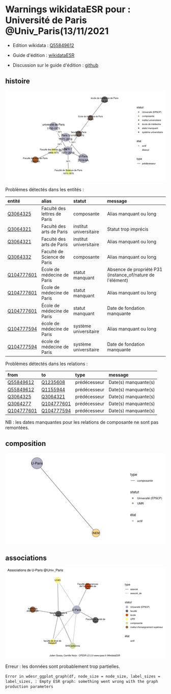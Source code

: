 Warnings wikidataESR pour : Université de Paris @Univ_Paris(13/11/2021
================

- Edition wikidata : [Q55849612](https://www.wikidata.org/wiki/Q55849612)
- Guide d'édition : [wikidataESR](https://github.com/cpesr/wikidataESR/)

- Discussion sur le guide d'édition : [github](https://github.com/cpesr/wikidataESR/issues)



## histoire 

![Graphique non généré](Q55849612-histoire.png) 

Problèmes détectés dans les entités :

|entité                                                 |alias                        |statut                 |message                                                    |
|:------------------------------------------------------|:----------------------------|:----------------------|:----------------------------------------------------------|
|[Q3064325](https://www.wikidata.org/wiki/Q3064325)     |Faculté des lettres de Paris |composante             |Alias manquant ou long                                     |
|[Q3064321](https://www.wikidata.org/wiki/Q3064321)     |Faculté des arts de Paris    |institut universitaire |Statut trop imprécis                                       |
|[Q3064321](https://www.wikidata.org/wiki/Q3064321)     |Faculté des arts de Paris    |institut universitaire |Alias manquant ou long                                     |
|[Q3064332](https://www.wikidata.org/wiki/Q3064332)     |Faculté de Science de Paris  |composante             |Alias manquant ou long                                     |
|[Q104777601](https://www.wikidata.org/wiki/Q104777601) |École de médecine de Paris   |statut manquant        |Absence de propriété P31 (instance_of/nature de l'élément) |
|[Q104777601](https://www.wikidata.org/wiki/Q104777601) |École de médecine de Paris   |statut manquant        |Alias manquant ou long                                     |
|[Q104777601](https://www.wikidata.org/wiki/Q104777601) |École de médecine de Paris   |statut manquant        |Date de fondation manquante                                |
|[Q104777594](https://www.wikidata.org/wiki/Q104777594) |école de médecine de Paris   |système universitaire  |Alias manquant ou long                                     |
|[Q104777594](https://www.wikidata.org/wiki/Q104777594) |école de médecine de Paris   |système universitaire  |Date de fondation manquante                                |

Problèmes détectés dans les relations :

|from                                                   |to                                                     |type         |message              |
|:------------------------------------------------------|:------------------------------------------------------|:------------|:--------------------|
|[Q55849612](https://www.wikidata.org/wiki/Q55849612)   |[Q1235608](https://www.wikidata.org/wiki/Q1235608)     |prédécesseur |Date(s) manquante(s) |
|[Q55849612](https://www.wikidata.org/wiki/Q55849612)   |[Q1155944](https://www.wikidata.org/wiki/Q1155944)     |prédécesseur |Date(s) manquante(s) |
|[Q3064325](https://www.wikidata.org/wiki/Q3064325)     |[Q3064321](https://www.wikidata.org/wiki/Q3064321)     |prédécesseur |Date(s) manquante(s) |
|[Q3064277](https://www.wikidata.org/wiki/Q3064277)     |[Q104777601](https://www.wikidata.org/wiki/Q104777601) |prédécesseur |Date(s) manquante(s) |
|[Q104777601](https://www.wikidata.org/wiki/Q104777601) |[Q104777594](https://www.wikidata.org/wiki/Q104777594) |prédécesseur |Date(s) manquante(s) |

NB : les dates manquantes pour les relations de composante ne sont pas remontées. 



## composition 

![Graphique non généré](Q55849612-composition.png) 

 



## associations 

![Graphique non généré](Q55849612-associations.png) 

 


Erreur : les données sont probablement trop partielles.
```
Error in wdesr_ggplot_graph(df, node_size = node_size, label_sizes = label_sizes, : Empty ESR graph: something went wrong with the graph production parameters

``` 

